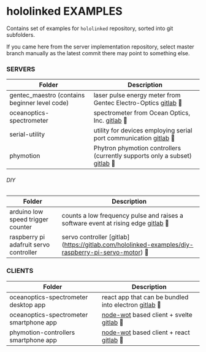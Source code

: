 # hololinked EXAMPLES

Contains set of examples for `hololinked` repository, sorted into git subfolders.

If you came here from the server implementation repository, select master branch manually as the latest commit there 
may point to something else.

### SERVERS

| Folder                   | Description |
| ------------------------ | ----------- |
| gentec_maestro (contains beginner level code) | laser pulse energy meter from Gentec Electro-Optics [gitlab](https://gitlab.com/hololinked-examples/gentec-optical-energy-meters) :link: |
| oceanoptics-spectrometer | spectrometer from Ocean Optics, Inc. [gitlab](https://gitlab.com/hololinked-examples/oceanoptics-spectrometer) :link: |
| serial-utility           | utility for devices employing serial port communication [gitlab](https://gitlab.com/hololinked-examples/serial-utility) :link: |
| phymotion                | Phytron phymotion controllers (currently supports only a subset) [gitlab](https://gitlab.com/hololinked-examples/phymotion-controllers) :link: |

###### DIY

| Folder                   | Description |
| ------------------------ | ----------- |
| arduino low speed trigger counter | counts a low frequency pulse and raises a software event at rising edge [gitlab](https://gitlab.com/hololinked-examples/diy-arduino-hardware-trigger-reader) :link: |
| raspberry pi adafruit servo controller | servo controller [gitlab] (https://gitlab.com/hololinked-examples/diy-raspberry-pi-servo-motor) :link: |

### CLIENTS

| Folder                    | Description |
| --------                  | ----------- |
| oceanoptics-spectrometer desktop app | react app that can be bundled into electron [gitlab](https://gitlab.com/desktop-clients/oceanoptics-spectrometer-desktop-app) :link: |
| oceanoptics-spectrometer smartphone app |[node-wot](https://github.com/eclipse-thingweb/node-wot) based client + svelte [gitlab](https://gitlab.com/node-clients/oceanoptics-spectrometer-smartphone-app.git) :link: |
| phymotion-controllers smartphone app |[node-wot](https://github.com/eclipse-thingweb/node-wot) based client + react [gitlab](https://gitlab.com/node-clients/phymotion-controllers-app.git) :link: |

<br/>



